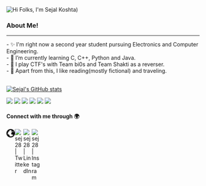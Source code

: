 <img src="https://raw.githubusercontent.com/sejalkoshta/sejalkoshta/main/final_624dbd1bb2d2c60098afc9a7_190334.gif" alt="Hi Folks, I'm Sejal Koshta)" />
<h3> About Me! </h3>
<hr>
- ✨ I'm right now a second year student pursuing Electronics and Computer Engineering.<br>
- 🌱 I’m currently learning C, C++, Python and Java.<br>
- 🦾 I play CTF's with Team bi0s and Team Shakti as a reverser.<br>
- 💞️ Apart from this, I like reading(mostly fictional) and traveling.<br>
<br>

[![Sejal's GitHub stats](https://github-readme-stats.vercel.app/api?username=k1n0r4&show_icons=true&theme=dracula)](https://github.com/anuraghazra/github-readme-stats)

![](https://img.shields.io/badge/Code-Python-informational?style=flat&logo=<LOGO_NAME>&logoColor=white&color=2bbc8a)
![](https://img.shields.io/badge/CTF-Reverse-informational?style=flat&logo=<LOGO_NAME>&logoColor=white&color=1600ff)
![](https://img.shields.io/badge/Code-Java-informational?style=flat&logo=<LOGO_NAME>&logoColor=white&color=00ff1c)
![](https://img.shields.io/badge/Code-C++-informational?style=flat&logo=<LOGO_NAME>&logoColor=white&color=0091ff)
![](https://img.shields.io/badge/Code-C-informational?style=flat&logo=<LOGO_NAME>&logoColor=white&color=003dff)
![](https://img.shields.io/badge/Code-Assembly-informational?style=flat&logo=<LOGO_NAME>&logoColor=white&color=9719cf)


#### Connect with me through 🌍
[<img align="left" alt="sej28" width="22px" src="https://raw.githubusercontent.com/iconic/open-iconic/master/svg/globe.svg" />][website]
[<img align="left" alt="sej28 | Twitter" width="22px" src="https://cdn.jsdelivr.net/npm/simple-icons@v3/icons/twitter.svg" />][twitter]
[<img align="left" alt="sej28 | LinkedIn" width="22px" src="https://cdn.jsdelivr.net/npm/simple-icons@v3/icons/linkedin.svg" />][linkedin]
[<img align="left" alt="sej28 | Instagram" width="22px" src="https://cdn.jsdelivr.net/npm/simple-icons@v3/icons/instagram.svg" />][instagram]

[website]: https://github.com/k1n0r4
[twitter]: https://twitter.com/k1n0r4
[instagram]: https://www.instagram.com/sejalkoshta_/
[linkedin]: https://www.linkedin.com/in/sejal-koshta-

